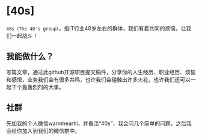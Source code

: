 [40s]
===

`40s（The 40's group）`，指IT行业40岁左右的群体，我们有着共同的烦恼，让我们一起战斗！

我能做什么？
---
写篇文章，通过此github开源项目提交稿件，分享你的人生经历、职业经历、烦恼和感悟，业务我们会有很多共鸣，也许我们会碰触出许多火花，也许我们还可以一起干个轰轰烈烈的大事。

社群
---
先加我的个人微信warmheartli，并备注“40s”，我会问几个简单的问题，之后我会给你加入到我们的微信群中。

